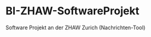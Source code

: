 BI-ZHAW-SoftwareProjekt
=======================

Software Projekt an der ZHAW Zurich (Nachrichten-Tool)